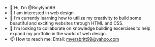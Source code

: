 - 👋 Hi, I’m @Bmylynn99
- 👀 I am interested in web design 
- 🌱 I’m currently learning how to utilize my creativity to build some beautiful and exciting websites through HTML and CSS. 
- 💞️ I’m looking to collaborate on knowledge building excercises to help expand my portfolio in the world of web design.
- 📫 How to reach me: Email: myersbritt99@yahoo.com

<!---
Bmylynn99/Bmylynn99 is a ✨ special ✨ repository because its `README.md` (this file) appears on your GitHub profile.
You can click the Preview link to take a look at your changes.
--->
